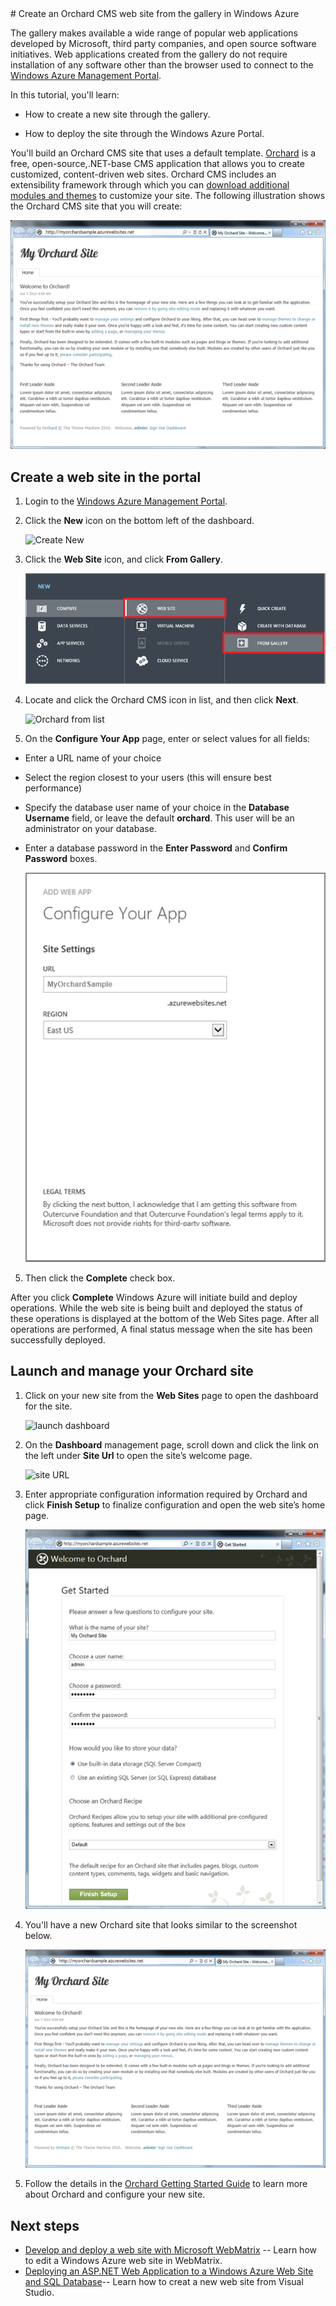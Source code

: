 <div chunk="../chunks/article-left-menu.md" />
# Create an Orchard CMS web site from the gallery in Windows Azure

The gallery makes available a wide range of popular web applications developed by Microsoft, third party companies, and open source software initiatives. Web applications created from the gallery do not require installation of any software other than the browser used to connect to the [Windows Azure Management Portal](http://manage.windowsazure.com). 

In this tutorial, you'll learn:

- How to create a new site through the gallery.

- How to deploy the site through the Windows Azure Portal.
 
You'll build an Orchard CMS site that uses a default template. [Orchard](http://www.orchardproject.net/) is a free, open-source,.NET-base CMS application that allows you to create customized, content-driven web sites. Orchard CMS includes an extensibility framework through which you can [download additional modules and themes](http://gallery.orchardproject.net/) to customize your site. The following illustration shows the Orchard CMS site that you will create:

![Orchard blog][13]

<div chunk="../../Shared/Chunks/create-account-and-websites-note.md" />

## Create a web site in the portal

1. Login to the [Windows Azure Management Portal](http://manage.windowsazure.com).

2. Click the **New** icon on the bottom left of the dashboard.
	
	![Create New][1]

3. Click the **Web Site** icon, and click **From Gallery**.
	
	![Create From Gallery][2]

1. Locate and click the Orchard CMS icon in list, and then click **Next**.
	
	![Orchard from list][3]

4. On the **Configure Your App** page, enter or select values for all fields:
	
- Enter a URL name of your choice	
- Select the region closest to your users (this will ensure best performance)
- Specify the database user name of your choice in the **Database Username** field, or leave the default **orchard**.  This user will be an administrator on your database.
- Enter a database password in the **Enter Password** and **Confirm Password** boxes.

	![configure your app][4]

5. Then click the **Complete** check box.

After you click **Complete** Windows Azure will initiate build and deploy operations. While the web site is being built and deployed the status of these operations is displayed at the bottom of the Web Sites page. After all operations are performed,  A final status message when the site has been successfully deployed.

## Launch and manage your Orchard site

1. Click on your new site from the **Web Sites** page to open the dashboard for the site.

	![launch dashboard][5]

7. On the **Dashboard** management page, scroll down and click the link on the left under **Site Url** to open the site’s welcome page.

	![site URL][6] 

3. Enter appropriate configuration information required by Orchard and click **Finish Setup** to finalize configuration and open the web site’s home page.

	![login to Orchard][7]

9. You'll have a new Orchard site that looks similar to the screenshot below.  

	![your Orchard site][13]

10. Follow the details in the [Orchard Getting Started Guide](http://orcharddocs.apphb.com/Documentation/Getting-Started) to learn more about Orchard and configure your new site.

## Next steps
* [Develop and deploy a web site with Microsoft WebMatrix](/en-us/develop/net/tutorials/website-with-webmatrix) -- Learn how to edit a Windows Azure web site in WebMatrix. 
* [Deploying an ASP.NET Web Application to a Windows Azure Web Site and SQL Database](/en-us/develop/net/tutorials/web-site-with-sql-database/)-- Learn how to creat a new web site from Visual Studio.

[1]: ../media/orchardgallery-01.png
[2]: ../media/orchardgallery-02.png
[3]: ../media/orchardgallery-03.png
[4]: ../media/orchardgallery-04.png
[5]: ../media/orchardgallery-05.png
[6]: ../media/orchardgallery-06.png
[7]: ../media/orchardgallery-07.png
[13]: ../media/orchardgallery-08.png
[http://www.windowsazure.com]: http://www.windowsazure.com
[0]: ../../devcenter/shared/media/freetrialonwindowsazurehomepage.png
[14]: ../../devcenter/shared/media/antares-iaas-preview-01.png
[15]: ../../devcenter/shared/media/antares-iaas-preview-05.png
[16]: ../../devcenter/shared/media/antares-iaas-preview-06.png